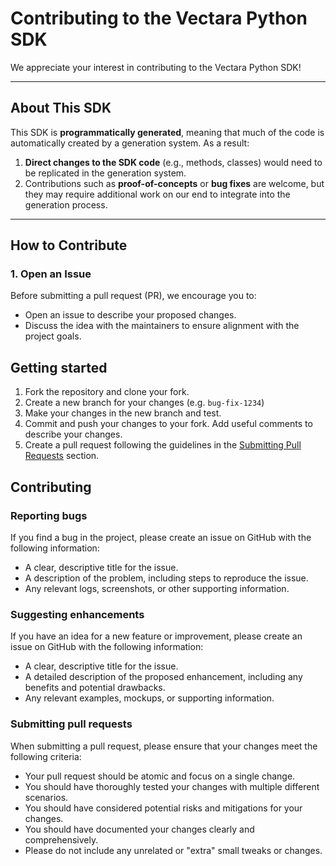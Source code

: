 # Contributing to the Vectara Python SDK

We appreciate your interest in contributing to the Vectara Python SDK!

---

## About This SDK

This SDK is **programmatically generated**, meaning that much of the code is automatically created by a generation system. As a result:
1. **Direct changes to the SDK code** (e.g., methods, classes) would need to be replicated in the generation system.
2. Contributions such as **proof-of-concepts** or **bug fixes** are welcome, but they may require additional work on our end to integrate into the generation process.

---

## How to Contribute

### 1. Open an Issue
Before submitting a pull request (PR), we encourage you to:
- Open an issue to describe your proposed changes.
- Discuss the idea with the maintainers to ensure alignment with the project goals.

## Getting started

1. Fork the repository and clone your fork.
2. Create a new branch for your changes (e.g. `bug-fix-1234`)
3. Make your changes in the new branch and test.
4. Commit and push your changes to your fork. Add useful comments to describe your changes.
5. Create a pull request following the guidelines in the [Submitting Pull Requests](#submitting-pull-requests) section.

## Contributing

### Reporting bugs

If you find a bug in the project, please create an issue on GitHub with the following information:

- A clear, descriptive title for the issue.
- A description of the problem, including steps to reproduce the issue.
- Any relevant logs, screenshots, or other supporting information.

### Suggesting enhancements

If you have an idea for a new feature or improvement, please create an issue on GitHub with the following information:

- A clear, descriptive title for the issue.
- A detailed description of the proposed enhancement, including any benefits and potential drawbacks.
- Any relevant examples, mockups, or supporting information.

### Submitting pull requests

When submitting a pull request, please ensure that your changes meet the following criteria:

- Your pull request should be atomic and focus on a single change.
- You should have thoroughly tested your changes with multiple different scenarios.
- You should have considered potential risks and mitigations for your changes.
- You should have documented your changes clearly and comprehensively.
- Please do not include any unrelated or "extra" small tweaks or changes.
